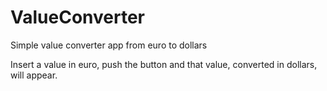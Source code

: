 # ValueConverter
Simple value converter app from euro to dollars

Insert a value in euro, push the button and that value, converted in dollars, will appear.
